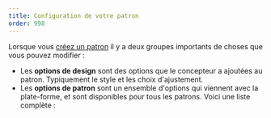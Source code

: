 ```yaml
---
title: Configuration de votre patron
order: 998
---
```


Lorsque vous [créez un patron](/create/) il y a deux groupes importants de choses que vous pouvez modifier :

-   Les **options de design** sont des options que le concepteur a ajoutées au patron. Typiquement le style et les choix d'ajustement.
-   Les **options de patron** sont un ensemble d'options qui viennent avec la plate-forme, et sont disponibles pour tous les patrons. Voici une liste complète :

<ReadMore list />
